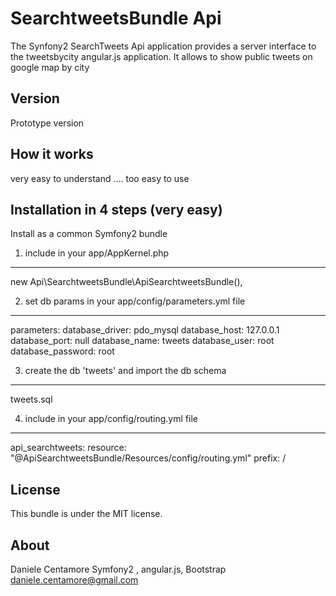 SearchtweetsBundle Api
========================

The Synfony2 SearchTweets Api application provides a server interface to the
tweetsbycity angular.js application. It allows to show public tweets on google
map by city



Version 
-------------
Prototype version


How it works
-------------

very easy to understand .... too easy to use

Installation in 4 steps (very easy)
-----------------------------------

Install as a common Symfony2 bundle



1) include in your app/AppKernel.php
------------------------------- 
new Api\SearchtweetsBundle\ApiSearchtweetsBundle(),




2) set db params in your app/config/parameters.yml file
-------------------------------
parameters:
    database_driver: pdo_mysql
    database_host: 127.0.0.1
    database_port: null
    database_name: tweets
    database_user: root
    database_password: root




3) create the db 'tweets' and import the db schema
--------------------------
tweets.sql




4) include in your app/config/routing.yml file
-----------------------------------------------------------------
api_searchtweets:
        resource: "@ApiSearchtweetsBundle/Resources/config/routing.yml"
        prefix:   /




License
-------

This bundle is under the MIT license. 

About
-----

Daniele Centamore
Symfony2 , angular.js, Bootstrap 
daniele.centamore@gmail.com
